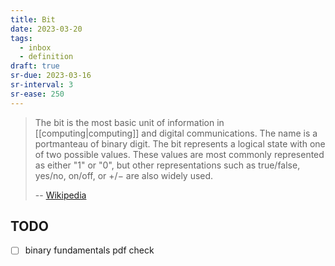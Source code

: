 ```yaml
---
title: Bit
date: 2023-03-20
tags:
  - inbox
  - definition
draft: true
sr-due: 2023-03-16
sr-interval: 3
sr-ease: 250
---
```


> The bit is the most basic unit of information in
> [[computing|computing]] and digital communications. The name is a
> portmanteau of binary digit. The bit represents a logical state with one of
> two possible values. These values are most commonly represented as either "1"
> or "0", but other representations such as true/false, yes/no, on/off, or +/−
> are also widely used.
>
> -- [Wikipedia](https://en.wikipedia.org/wiki/Bit)

## TODO
- [ ] binary fundamentals pdf check
